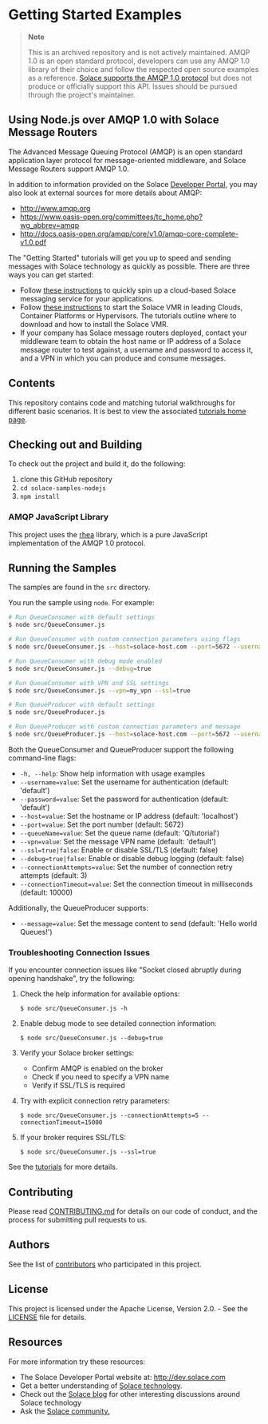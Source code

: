 # Getting Started Examples

> **Note**
>
> This is an archived repository and is not actively maintained. AMQP 1.0 is an open standard protocol, developers can use any AMQP 1.0 library of their choice and follow the respected open source examples as a reference. [Solace supports the AMQP 1.0 protocol](https://docs.solace.com/API/AMQP/AMQP-API-Rec.htm) but does not produce or officially support this API. Issues should be pursued through the project's maintainer.


## Using Node.js over AMQP 1.0 with Solace Message Routers

The Advanced Message Queuing Protocol (AMQP) is an open standard application layer protocol for message-oriented middleware, and Solace Message Routers support AMQP 1.0.

In addition to information provided on the Solace [Developer Portal](https://www.solace.dev/), you may also look at external sources for more details about AMQP:

 - http://www.amqp.org
 - https://www.oasis-open.org/committees/tc_home.php?wg_abbrev=amqp
 - http://docs.oasis-open.org/amqp/core/v1.0/amqp-core-complete-v1.0.pdf

The "Getting Started" tutorials will get you up to speed and sending messages with Solace technology as quickly as possible. There are three ways you can get started:

- Follow [these instructions](https://docs.solace.com/Cloud/ggs_signup.htm) to quickly spin up a cloud-based Solace messaging service for your applications.
- Follow [these instructions](https://solace.com/products/event-broker/software/getting-started/) to start the Solace VMR in leading Clouds, Container Platforms or Hypervisors. The tutorials outline where to download and how to install the Solace VMR.
- If your company has Solace message routers deployed, contact your middleware team to obtain the host name or IP address of a Solace message router to test against, a username and password to access it, and a VPN in which you can produce and consume messages.

## Contents

This repository contains code and matching tutorial walkthroughs for different basic scenarios. It is best to view the associated [tutorials home page](https://tutorials.solace.dev/).

## Checking out and Building

To check out the project and build it, do the following:

  1. clone this GitHub repository
  1. `cd solace-samples-nodejs`
  1. `npm install`

### AMQP JavaScript Library

This project uses the [rhea](https://github.com/amqp/rhea) library, which is a pure JavaScript implementation of the AMQP 1.0 protocol.

## Running the Samples

The samples are found in the `src` directory.

You run the sample using `node`. For example:

```sh
# Run QueueConsumer with default settings
$ node src/QueueConsumer.js

# Run QueueConsumer with custom connection parameters using flags
$ node src/QueueConsumer.js --host=solace-host.com --port=5672 --username=user --password=pass --queueName=Q/myQueue

# Run QueueConsumer with debug mode enabled
$ node src/QueueConsumer.js --debug=true

# Run QueueConsumer with VPN and SSL settings
$ node src/QueueConsumer.js --vpn=my_vpn --ssl=true

# Run QueueProducer with default settings
$ node src/QueueProducer.js

# Run QueueProducer with custom connection parameters and message
$ node src/QueueProducer.js --host=solace-host.com --port=5672 --username=user --password=pass --queueName=Q/myQueue --message="Hello Solace!"
```

Both the QueueConsumer and QueueProducer support the following command-line flags:
- `-h, --help`: Show help information with usage examples
- `--username=value`: Set the username for authentication (default: 'default')
- `--password=value`: Set the password for authentication (default: 'default')
- `--host=value`: Set the hostname or IP address (default: 'localhost')
- `--port=value`: Set the port number (default: 5672)
- `--queueName=value`: Set the queue name (default: 'Q/tutorial')
- `--vpn=value`: Set the message VPN name (default: 'default')
- `--ssl=true|false`: Enable or disable SSL/TLS (default: false)
- `--debug=true|false`: Enable or disable debug logging (default: false)
- `--connectionAttempts=value`: Set the number of connection retry attempts (default: 3)
- `--connectionTimeout=value`: Set the connection timeout in milliseconds (default: 10000)

Additionally, the QueueProducer supports:
- `--message=value`: Set the message content to send (default: 'Hello world Queues!')

### Troubleshooting Connection Issues

If you encounter connection issues like "Socket closed abruptly during opening handshake", try the following:

1. Check the help information for available options:
   ```
   $ node src/QueueConsumer.js -h
   ```

2. Enable debug mode to see detailed connection information:
   ```
   $ node src/QueueConsumer.js --debug=true
   ```

2. Verify your Solace broker settings:
   - Confirm AMQP is enabled on the broker
   - Check if you need to specify a VPN name
   - Verify if SSL/TLS is required

3. Try with explicit connection retry parameters:
   ```
   $ node src/QueueConsumer.js --connectionAttempts=5 --connectionTimeout=15000
   ```

4. If your broker requires SSL/TLS:
   ```
   $ node src/QueueConsumer.js --ssl=true
   ```

See the [tutorials](https://dev.solace.com/samples/solace-samples-amqp-nodejs/) for more details.

## Contributing

Please read [CONTRIBUTING.md](CONTRIBUTING.md) for details on our code of conduct, and the process for submitting pull requests to us.

## Authors

See the list of [contributors](https://github.com/SolaceSamples/solace-samples-amqp-nodejs/contributors) who participated in this project.

## License

This project is licensed under the Apache License, Version 2.0. - See the [LICENSE](LICENSE) file for details.

## Resources

For more information try these resources:

- The Solace Developer Portal website at: http://dev.solace.com
- Get a better understanding of [Solace technology](https://solace.com/products/tech/).
- Check out the [Solace blog](http://dev.solace.com/blog/) for other interesting discussions around Solace technology
- Ask the [Solace community.](https://solace.community)
